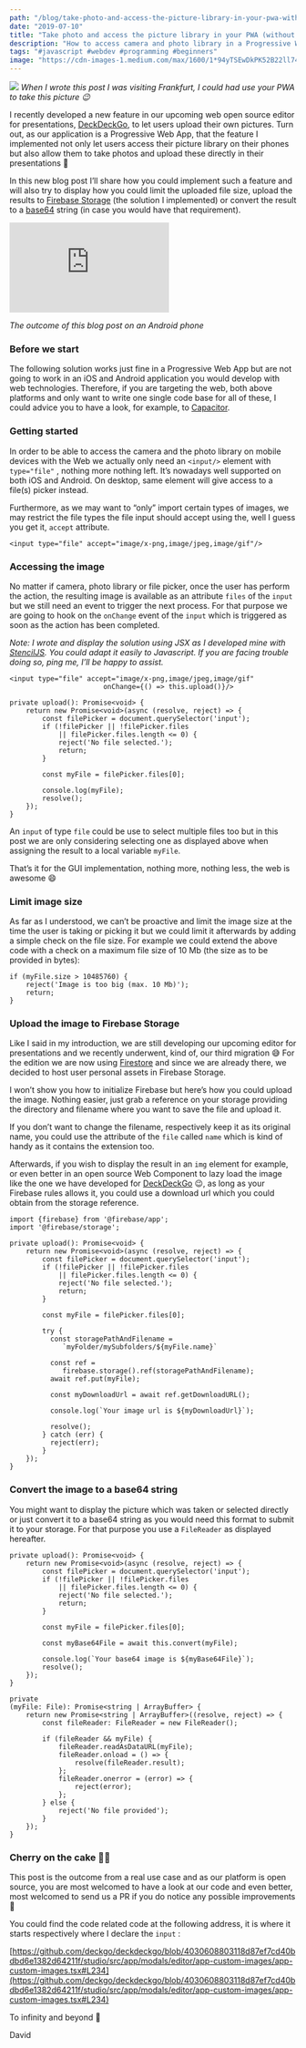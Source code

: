 ```yaml
---
path: "/blog/take-photo-and-access-the-picture-library-in-your-pwa-without-plugins"
date: "2019-07-10"
title: "Take photo and access the picture library in your PWA (without plugins)"
description: "How to access camera and photo library in a Progressive Web App using web technologies and no plugin, to take a photo or upload a photo from the library"
tags: "#javascript #webdev #programming #beginners"
image: "https://cdn-images-1.medium.com/max/1600/1*94yTSEwDkPK52B22ll74mQ.jpeg"
---
```


![](https://cdn-images-1.medium.com/max/1600/1*94yTSEwDkPK52B22ll74mQ.jpeg)
*When I wrote this post I was visiting Frankfurt, I could had use your PWA to take this picture 😉*

I recently developed a new feature in our upcoming web open source editor for presentations, [DeckDeckGo](https://deckdeckgo.com), to let users upload their own pictures. Turn out, as our application is a Progressive Web App, that the feature I implemented not only let users access their picture library on their phones but also allow them to take photos and upload these directly in their presentations 🚀

In this new blog post I’ll share how you could implement such a feature and will also try to display how you could limit the uploaded file size, upload the results to [Firebase Storage](https://firebase.google.com/docs/storage) (the solution I implemented) or convert the result to a [base64](https://en.wikipedia.org/wiki/Base64) string (in case you would have that requirement).

<iframe width="280" height="158" src="https://www.youtube.com/embed/VMNa3RnWxHI" frameborder="0" allow="accelerometer; autoplay; encrypted-media; gyroscope; picture-in-picture" allowfullscreen></iframe
<br/>

*The outcome of this blog post on an Android phone*

### Before we start

The following solution works just fine in a Progressive Web App but are not going to work in an iOS and Android application you would develop with web technologies. Therefore, if you are targeting the web, both above platforms and only want to write one single code base for all of these, I could advice you to have a look, for example, to [Capacitor](https://capacitor.ionicframework.com).

### Getting started

In order to be able to access the camera and the photo library on mobile devices with the Web we actually only need an `<input/>` element with `type="file"` , nothing more nothing left. It’s nowadays well supported on both iOS and Android. On desktop, same element will give access to a file(s) picker instead.

Furthermore, as we may want to “only” import certain types of images, we may restrict the file types the file input should accept using the, well I guess you get it, `accept` attribute.

```
<input type="file" accept="image/x-png,image/jpeg,image/gif"/>
```

### Accessing the image

No matter if camera, photo library or file picker, once the user has perform the action, the resulting image is available as an attribute `files` of the `input` but we still need an event to trigger the next process. For that purpose we are going to hook on the `onChange` event of the `input` which is triggered as soon as the action has been completed.

*Note: I wrote and display the solution using JSX as I developed mine with [StencilJS](https://stenciljs.com). You could adapt it easily to Javascript. If you are facing trouble doing so, ping me, I’ll be happy to assist.*

```
<input type="file" accept="image/x-png,image/jpeg,image/gif" 
                       onChange={() => this.upload()}/>

private upload(): Promise<void> {
    return new Promise<void>(async (resolve, reject) => {
        const filePicker = document.querySelector('input');
        if (!filePicker || !filePicker.files 
            || filePicker.files.length <= 0) {
            reject('No file selected.');
            return;
        }

        const myFile = filePicker.files[0];

        console.log(myFile);
        resolve();
    });
}
```

An `input` of type `file` could be use to select multiple files too but in this post we are only considering selecting one as displayed above when assigning the result to a local variable `myFile`.

That’s it for the GUI implementation, nothing more, nothing less, the web is awesome 😄

### Limit image size

As far as I understood, we can’t be proactive and limit the image size at the time the user is taking or picking it but we could limit it afterwards by adding a simple check on the file size. For example we could extend the above code with a check on a maximum file size of 10 Mb (the size as to be provided in bytes):

```
if (myFile.size > 10485760) {
    reject('Image is too big (max. 10 Mb)');
    return;
}
```

### Upload the image to Firebase Storage

Like I said in my introduction, we are still developing our upcoming editor for presentations and we recently underwent, kind of, our third migration 😅 For the edition we are now using [Firestore](https://firebase.google.com/docs/firestore) and since we are already there, we decided to host user personal assets in Firebase Storage.

I won’t show you how to initialize Firebase but here’s how you could upload the image. Nothing easier, just grab a reference on your storage providing the directory and filename where you want to save the file and upload it.

If you don’t want to change the filename, respectively keep it as its original name, you could use the attribute of the `file` called `name` which is kind of handy as it contains the extension too.

Afterwards, if you wish to display the result in an `img` element for example, or even better in an open source Web Component to lazy load the image like the one we have developed for [DeckDeckGo](https://docs.deckdeckgo.com/components/lazy-img) 😉, as long as your Firebase rules allows it, you could use a download url which you could obtain from the storage reference.

```
import {firebase} from '@firebase/app';
import '@firebase/storage';

private upload(): Promise<void> {
    return new Promise<void>(async (resolve, reject) => {
        const filePicker = document.querySelector('input');
        if (!filePicker || !filePicker.files 
            || filePicker.files.length <= 0) {
            reject('No file selected.');
            return;
        }

        const myFile = filePicker.files[0];

        try {        
          const storagePathAndFilename =
             `myFolder/mySubfolders/${myFile.name}`

          const ref = 
             firebase.storage().ref(storagePathAndFilename);
          await ref.put(myFile);

          const myDownloadUrl = await ref.getDownloadURL();

          console.log(`Your image url is ${myDownloadUrl}`);

          resolve();
        } catch (err) {
          reject(err);
        }
    }); 
}
```

### Convert the image to a base64 string

You might want to display the picture which was taken or selected directly or just convert it to a base64 string as you would need this format to submit it to your storage. For that purpose you use a `FileReader` as displayed hereafter.

```
private upload(): Promise<void> {
    return new Promise<void>(async (resolve, reject) => {
        const filePicker = document.querySelector('input');
        if (!filePicker || !filePicker.files 
            || filePicker.files.length <= 0) {
            reject('No file selected.');
            return;
        }

        const myFile = filePicker.files[0];
  
        const myBase64File = await this.convert(myFile);

        console.log(`Your base64 image is ${myBase64File}`);
        resolve();
    });
}

private 
(myFile: File): Promise<string | ArrayBuffer> {
    return new Promise<string | ArrayBuffer>((resolve, reject) => {
        const fileReader: FileReader = new FileReader();

        if (fileReader && myFile) {
            fileReader.readAsDataURL(myFile);
            fileReader.onload = () => {
                resolve(fileReader.result);
            };
            fileReader.onerror = (error) => {
                reject(error);
            };
        } else {
            reject('No file provided');
        }
    });
}
```

### Cherry on the cake 🍒🎂

This post is the outcome from a real use case and as our platform is open source, you are most welcomed to have a look at our code  and even better, most welcomed to send us a PR if you do notice any possible improvements 🙏

You could find the code related code at the following address, it is where it starts respectively where I declare the `input` :

[https://github.com/deckgo/deckdeckgo/blob/4030608803118d87ef7cd40bdbd6e1382d64211f/studio/src/app/modals/editor/app-custom-images/app-custom-images.tsx#L234](https://github.com/deckgo/deckdeckgo/blob/4030608803118d87ef7cd40bdbd6e1382d64211f/studio/src/app/modals/editor/app-custom-images/app-custom-images.tsx#L234)

To infinity and beyond 🚀

David
